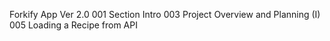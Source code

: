 Forkify App Ver 2.0
001 Section Intro
003 Project Overview and Planning (I)
005 Loading a Recipe from API